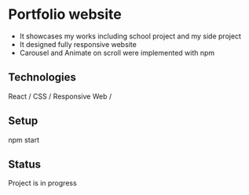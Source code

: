 # Portfolio website
- It showcases my works including school project and my side project
- It designed fully responsive website
- Carousel and Animate on scroll were implemented with npm
## Technologies
React / CSS / Responsive Web /  
## Setup
npm start<br />
## Status
Project is in progress
